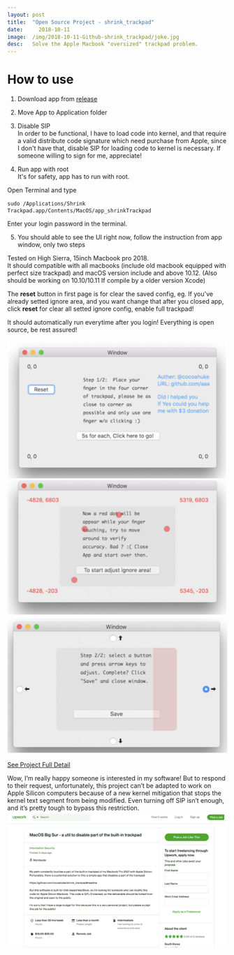 ```yaml
---
layout:	post
title:	"Open Source Project - shrink_trackpad"
date:	  2018-10-11
image:  /img/2018-10-11-Github-shrink_trackpad/joke.jpg
desc:   Solve the Apple Macbook "oversized" trackpad problem.
---
```

# How to use
1. Download app from [release](https://github.com/cocoahuke/shrink_trackpad/releases)

2. Move App to Application folder

3. Disable SIP  
In order to be functional, I have to load code into kernel, and that require a valid distribute code signature which need purchase from Apple, since I don't have that, disable SIP for loading code to kernel is necessary.
If someone willing to sign for me, appreciate!

4. Run app with root   
It's for safety, app has to run with root.  

Open Terminal and type
```
sudo /Applications/Shrink Trackpad.app/Contents/MacOS/app_shrinkTrackpad
```
Enter your login password in the terminal.   

5. You should able to see the UI right now, follow the instruction from app window, only two steps



Tested on High Sierra, 15inch Macbook pro 2018.  
It should compatible with all macbooks (include old macbook equipped with perfect size trackpad) and macOS version include and above 10.12. (Also should be working on 10.10/10.11 If compile by a older version Xcode)

The **reset** button in first page is for clear the saved config, eg. If you've already setted ignore area,  and you want change that after you closed app, click **reset** for clear all setted ignore config, enable full trackpad!

It should automatically run everytime after you login!
Everything is open source, be rest assured!

![pic](/img/2018-10-11-Github-shrink_trackpad/demo1.jpg)
![pic](/img/2018-10-11-Github-shrink_trackpad/demo2.jpg)
![pic](/img/2018-10-11-Github-shrink_trackpad/demo3.jpg)

[See Project Full Detail](https://github.com/cocoahuke/shrink_trackpad)

Wow, I’m really happy someone is interested in my software! But to respond to their request, unfortunately, this project can’t be adapted to work on Apple Silicon computers because of a new kernel mitigation that stops the kernel text segment from being modified. Even turning off SIP isn’t enough, and it’s pretty tough to bypass this restriction.
![pic](/img/2018-10-11-Github-shrink_trackpad/pic2.jpg)


